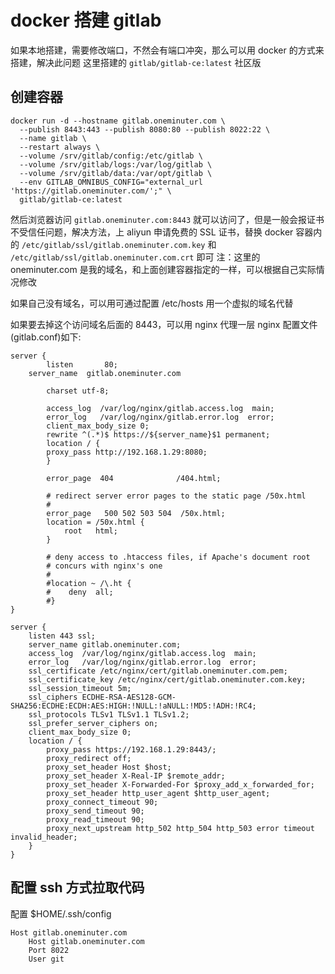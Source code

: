 # docker 搭建 gitlab

如果本地搭建，需要修改端口，不然会有端口冲突，那么可以用 docker 的方式来搭建，解决此问题
这里搭建的 `gitlab/gitlab-ce:latest` 社区版

## 创建容器
```
docker run -d --hostname gitlab.oneminuter.com \
  --publish 8443:443 --publish 8080:80 --publish 8022:22 \
  --name gitlab \
  --restart always \
  --volume /srv/gitlab/config:/etc/gitlab \
  --volume /srv/gitlab/logs:/var/log/gitlab \
  --volume /srv/gitlab/data:/var/opt/gitlab \
  --env GITLAB_OMNIBUS_CONFIG="external_url 'https://gitlab.oneminuter.com/';" \
  gitlab/gitlab-ce:latest
```

然后浏览器访问 `gitlab.oneminuter.com:8443` 就可以访问了，但是一般会报证书不受信任问题，解决方法，上 aliyun 申请免费的 SSL 证书，替换 docker 容器内的 `/etc/gitlab/ssl/gitlab.oneminuter.com.key` 和 `/etc/gitlab/ssl/gitlab.oneminuter.com.crt` 即可
注：这里的 oneminuter.com 是我的域名，和上面创建容器指定的一样，可以根据自己实际情况修改

如果自己没有域名，可以用可通过配置 /etc/hosts 用一个虚拟的域名代替

如果要去掉这个访问域名后面的 8443，可以用 nginx 代理一层
nginx 配置文件(gitlab.conf)如下:
```
server {
        listen       80;
	server_name  gitlab.oneminuter.com

        charset utf-8;

        access_log  /var/log/nginx/gitlab.access.log  main;
		error_log   /var/log/nginx/gitlab.error.log  error;
		client_max_body_size 0;
		rewrite ^(.*)$ https://${server_name}$1 permanent;
        location / {
		proxy_pass http://192.168.1.29:8080;
        }

        error_page  404              /404.html;

        # redirect server error pages to the static page /50x.html
        #
        error_page   500 502 503 504  /50x.html;
        location = /50x.html {
            root   html;
        }

        # deny access to .htaccess files, if Apache's document root
        # concurs with nginx's one
        #
        #location ~ /\.ht {
        #    deny  all;
        #}
}

server {
	listen 443 ssl;
	server_name gitlab.oneminuter.com;
	access_log  /var/log/nginx/gitlab.access.log  main;
	error_log   /var/log/nginx/gitlab.error.log  error;
	ssl_certificate /etc/nginx/cert/gitlab.oneminuter.com.pem;
	ssl_certificate_key /etc/nginx/cert/gitlab.oneminuter.com.key;
	ssl_session_timeout 5m;
	ssl_ciphers ECDHE-RSA-AES128-GCM-SHA256:ECDHE:ECDH:AES:HIGH:!NULL:!aNULL:!MD5:!ADH:!RC4;
	ssl_protocols TLSv1 TLSv1.1 TLSv1.2;
	ssl_prefer_server_ciphers on;
    client_max_body_size 0;
	location / {
	    proxy_pass https://192.168.1.29:8443/;
		proxy_redirect off;
		proxy_set_header Host $host;
		proxy_set_header X-Real-IP $remote_addr;
		proxy_set_header X-Forwarded-For $proxy_add_x_forwarded_for;
		proxy_set_header http_user_agent $http_user_agent;
		proxy_connect_timeout 90;
		proxy_send_timeout 90;
		proxy_read_timeout 90;
		proxy_next_upstream http_502 http_504 http_503 error timeout invalid_header;
	}
}
```

## 配置 ssh 方式拉取代码
配置 $HOME/.ssh/config
```
Host gitlab.oneminuter.com
	Host gitlab.oneminuter.com
	Port 8022
	User git
```